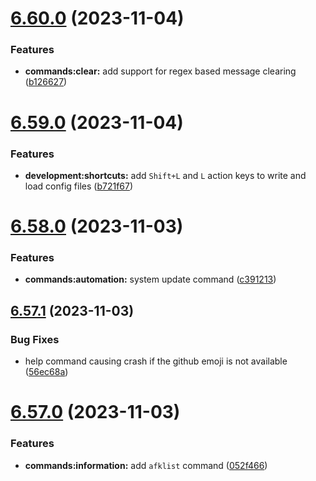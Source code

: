 # [6.60.0](https://github.com/onesoft-sudo/sudobot/compare/v6.59.0...v6.60.0) (2023-11-04)


### Features

* **commands:clear:** add support for regex based message clearing ([b126627](https://github.com/onesoft-sudo/sudobot/commit/b12662728ae934d646a429b88ed3433526ea9910))



# [6.59.0](https://github.com/onesoft-sudo/sudobot/compare/v6.58.0...v6.59.0) (2023-11-04)


### Features

* **development:shortcuts:** add `Shift+L` and `L` action keys to write and load config files ([b721f67](https://github.com/onesoft-sudo/sudobot/commit/b721f67ddd625b804d79e54e3276013d5626a193))



# [6.58.0](https://github.com/onesoft-sudo/sudobot/compare/v6.57.1...v6.58.0) (2023-11-03)


### Features

* **commands:automation:** system update command ([c391213](https://github.com/onesoft-sudo/sudobot/commit/c3912139455ecea64e1fb2dadacbe9f3fe5d901e))



## [6.57.1](https://github.com/onesoft-sudo/sudobot/compare/v6.57.0...v6.57.1) (2023-11-03)


### Bug Fixes

* help command causing crash if the github emoji is not available ([56ec68a](https://github.com/onesoft-sudo/sudobot/commit/56ec68a6c904cb0164d1443cca6fb13d78dfcb00))



# [6.57.0](https://github.com/onesoft-sudo/sudobot/compare/v6.56.1...v6.57.0) (2023-11-03)


### Features

* **commands:information:** add `afklist` command ([052f466](https://github.com/onesoft-sudo/sudobot/commit/052f466178400a619836014dd40340d93217d8fb))



